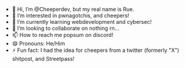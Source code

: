 - 👋 Hi, I’m @Cheeperdev, but my real name is Rue.
- 👀 I’m interested in pwnagotchis, and cheepers!
- 🌱 I’m currently learning webdevelopment and cybersec!
- 💞️ I’m looking to collaborate on nothing rn...
- 📫 How to reach me popsum on discord!
- 😄 Pronouns: He/Him
- ⚡ Fun fact: I had the idea for cheepers from a twitter (formerly "X") shitpost, and Streetpass!

<!---
Cheeperdev/Cheeperdev is a ✨ special ✨ repository because its `README.md` (this file) appears on your GitHub profile.
You can click the Preview link to take a look at your changes.
--->
